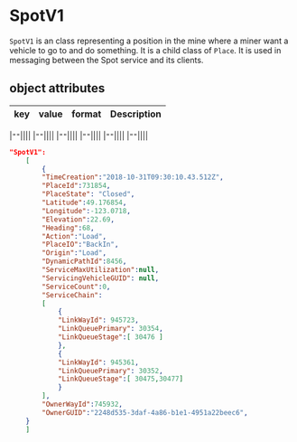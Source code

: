 # SpotV1

`SpotV1` is an class representing a position in the mine where a miner want a vehicle to go to and do something.  It is a child class of `Place`. It is used in messaging between the Spot service and its clients.


## object attributes
|key |value |format | Description|
|---|-----|-----|---|

|`""`||||
|`""`||||
|`""`||||
|`""`||||
|`""`||||
|`""`||||

```json
"SpotV1":
	[
		{
		"TimeCreation":"2018-10-31T09:30:10.43.512Z",
		"PlaceId":731854,
		"PlaceState": "Closed",
		"Latitude":49.176854,
		"Longitude":-123.0718,
		"Elevation":22.69,
		"Heading":68,
		"Action":"Load",
		"PlaceIO":"BackIn",
		"Origin":"Load",
		"DynamicPathId":8456,
		"ServiceMaxUtilization":null,
		"ServicingVehicleGUID": null,
		"ServiceCount":0,
		"ServiceChain":
		[
			{
			"LinkWayId": 945723,
			"LinkQueuePrimary": 30354,
			"LinkQueueStage":[ 30476 ]
			},
			{
			"LinkWayId": 945361,
			"LinkQueuePrimary": 30352,
			"LinkQueueStage":[ 30475,30477]
			}	   
		],
		"OwnerWayId":745932,
		"OwnerGUID":"2248d535-3daf-4a86-b1e1-4951a22beec6",
    }
	]
```

